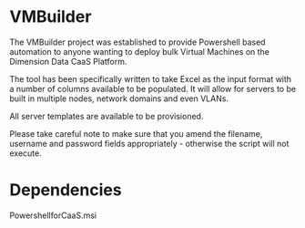 # VMBuilder

The VMBuilder project was established to provide Powershell based automation to anyone wanting to deploy bulk Virtual Machines on the Dimension Data CaaS Platform.

The tool has been specifically written to take Excel as the input format with a number of columns available to be populated.
It will allow for servers to be built in multiple nodes, network domains and even VLANs.

All server templates are available to be provisioned.

Please take careful note to make sure that you amend the filename, username and password fields appropriately - otherwise the script will not execute.

# Dependencies

PowershellforCaaS.msi

